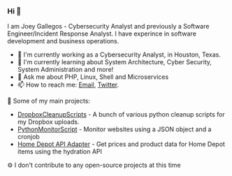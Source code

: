 ### Hi 👋

I am Joey Gallegos - Cybersecurity Analyst and previously a Software Engineer/Incident Response Analyst. I have experince in software development and business operations.

- 🔭 I'm currently working as a Cybersecurity Analyst, in Houston, Texas.
- 📝 I'm currently learning about System Architecture, Cyber Security, System Administration and more!
- 💬 Ask me about PHP, Linux, Shell and Microservices
- 📫 How to reach me: [Email](mailTo:joey@joeygallegos.com), [Twitter](https://twitter.com/_joeygallegos).

🚀 Some of my main projects:
- [DropboxCleanupScripts](https://github.com/joeygallegos/DropboxCleanupScripts) - A bunch of various python cleanup scripts for my Dropbox uploads. 
- [PythonMonitorScript](https://github.com/joeygallegos/PythonMonitorScript) - Monitor websites using a JSON object and a cronjob
- [Home Depot API Adapter](https://github.com/joeygallegos/Home-Depot-API-Adapter) - Get prices and product data for Home Depot items using the hydration API

⚙️ I don't contribute to any open-source projects at this time
